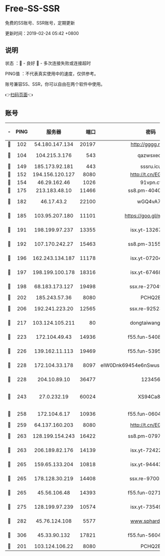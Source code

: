 # Free-SS-SSR

免费的SS账号、SSR账号，定期更新

更新时间：2019-02-24 05:42 +0800

## 说明

状态     ：🙂 - 良好 🙁 - 多次连接失败或连接超时

PING值   ：不代表真实使用中的速度，仅供参考。

账号兼容SS、SSR，你可以自由在两个软件中使用。

👉[扫码页面](https://liesauer.github.io/free-ss-ssr.github.io/)👈

## 账号

|-|PING|服务器|端口|密码|加密方式|区域|
|:----:|:----:|:-----:|-----:|:----:|:----:|:----:|
|🙂|102|54.180.147.134|20197|http://gggg.rocks|chacha20|KR|
|🙂|104|104.215.3.176|543|qazwsxedc|aes-256-gcm|JP|
|🙂|149|185.173.92.181|443|sssru.icu|rc4-md5|RU|
|🙂|152|194.156.120.127|8080|http://t.cn/EGJIyrl|rc4-md5|RU|
|🙂|154|46.29.162.46|1026|91vpn.cf|rc4-md5|RU|
|🙂|175|213.183.48.10|11466|ss8.pm-40405926|rc4-md5|RU|
|🙂|182|46.17.43.2|22100|wGQ4vA7D|aes-256-gcm|RU|
|🙂|185|103.95.207.180|11101|https://goo.gl/m1zu1p|chacha20-ietf|CN|
|🙂|191|198.199.97.237|13355|isx.yt-13267292|aes-256-cfb|US|
|🙂|192|107.170.242.27|15463|ss8.pm-31553028|aes-256-cfb|US|
|🙂|196|162.243.134.187|11178|isx.yt-07204971|aes-256-cfb|US|
|🙂|197|198.199.100.178|18316|isx.yt-67468554|aes-256-cfb|US|
|🙂|198|68.183.173.127|19498|ssx.re-27049875|aes-256-cfb|US|
|🙂|202|185.243.57.36|8080|PCHQ2E|rc4-md5|US|
|🙂|206|192.241.223.20|12565|ssx.re-92523210|aes-256-cfb|US|
|🙂|217|103.124.105.211|80|dongtaiwang.com|aes-256-cfb|US|
|🙂|223|172.104.49.43|14936|f55.fun-54084104|aes-256-cfb|SG|
|🙂|226|139.162.11.113|19469|f55.fun-53953321|aes-256-cfb|SG|
|🙂|228|172.104.33.178|8097|eIW0Dnk69454e6nSwuspv9DmS201tQ0D|aes-256-cfb|SG|
|🙂|228|204.10.89.10|36477|123456|aes-256-cfb|US|
|🙂|243|27.0.232.19|60024|XS94Ca8K|xchacha20-ietf-poly1305|HK|
|🙂|258|172.104.6.17|10936|f55.fun-06041209|aes-256-cfb|US|
|🙂|259|64.137.160.203|8080|http://t.cn/EGJIyrl|rc4-md5|CA|
|🙂|263|128.199.154.243|16422|ss8.pm-07972261|aes-256-cfb|SG|
|🙂|263|206.189.82.176|14139|isx.yt-72422097|aes-256-cfb|SG|
|🙂|265|159.65.133.204|10818|isx.yt-94443134|aes-256-cfb|SG|
|🙂|265|178.128.30.219|14408|ssx.re-97001746|aes-256-cfb|SG|
|🙂|265|45.56.106.48|14393|f55.fun-02711157|aes-256-cfb|US|
|🙂|275|128.199.97.239|10574|isx.yt-73549094|aes-256-cfb|SG|
|🙂|282|45.76.124.108|5577|www.sphard.com|aes-256-cfb|AU|
|🙂|306|45.33.90.132|17821|f55.fun-56045403|aes-256-cfb|US|
|🙂|201|103.124.106.22|8080|PCHQ2E|rc4-md5|US|
